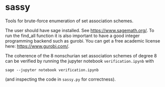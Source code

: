 # sassy
Tools for brute-force enumeration of set association schemes.

The user should have sage installed. See https://www.sagemath.org/. To run the find_all function it is also important to have a good integer programming backend such as gurobi. You can get a free academic license here: https://www.gurobi.com/.

The coherence of the 8 nonschurian set association schemes of degree 8 can be verified by running the jupyter notebook `verification.ipynb` with

`sage --jupyter notebook verification.ipynb`

(and inspecting the code in `sassy.py` for correctness).
